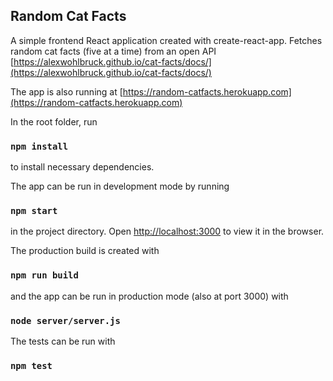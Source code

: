 ## Random Cat Facts

A simple frontend React application created with create-react-app. Fetches random cat facts (five at a time) from an open API  [https://alexwohlbruck.github.io/cat-facts/docs/](https://alexwohlbruck.github.io/cat-facts/docs/)

The app is also running at [https://random-catfacts.herokuapp.com](https://random-catfacts.herokuapp.com)

In the root folder, run

### `npm install`

to install necessary dependencies.

The app can be run in development mode by running

### `npm start`

in the project directory.
Open [http://localhost:3000](http://localhost:3000) to view it in the browser.

The production build is created with

### `npm run build`

and the app can be run in production mode (also at port 3000) with

### `node server/server.js`

The tests can be run with

### `npm test`



